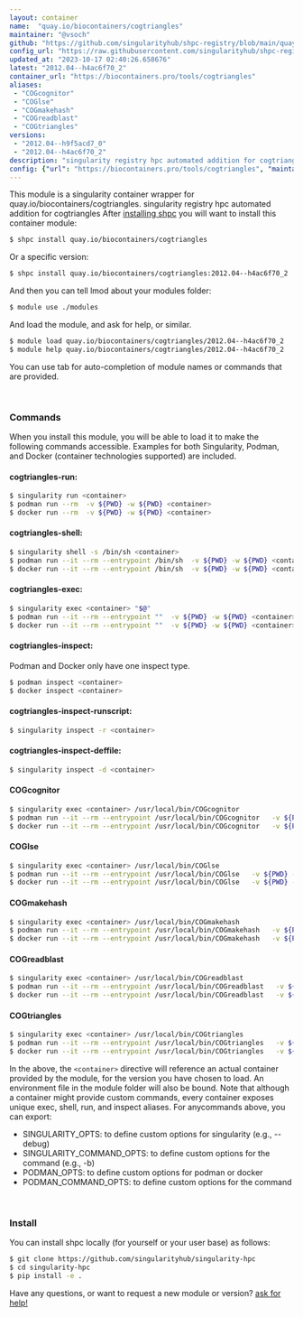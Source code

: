 ```yaml
---
layout: container
name:  "quay.io/biocontainers/cogtriangles"
maintainer: "@vsoch"
github: "https://github.com/singularityhub/shpc-registry/blob/main/quay.io/biocontainers/cogtriangles/container.yaml"
config_url: "https://raw.githubusercontent.com/singularityhub/shpc-registry/main/quay.io/biocontainers/cogtriangles/container.yaml"
updated_at: "2023-10-17 02:40:26.658676"
latest: "2012.04--h4ac6f70_2"
container_url: "https://biocontainers.pro/tools/cogtriangles"
aliases:
 - "COGcognitor"
 - "COGlse"
 - "COGmakehash"
 - "COGreadblast"
 - "COGtriangles"
versions:
 - "2012.04--h9f5acd7_0"
 - "2012.04--h4ac6f70_2"
description: "singularity registry hpc automated addition for cogtriangles"
config: {"url": "https://biocontainers.pro/tools/cogtriangles", "maintainer": "@vsoch", "description": "singularity registry hpc automated addition for cogtriangles", "latest": {"2012.04--h4ac6f70_2": "sha256:f8085f47ce8b332340520c695ad1faf5113d2655d6cc9526244d672504139770"}, "tags": {"2012.04--h9f5acd7_0": "sha256:5866743f34c05d57a7f1d3f3b9192d655a9ed3484be33c9a5613b10eea15f0c6", "2012.04--h4ac6f70_2": "sha256:f8085f47ce8b332340520c695ad1faf5113d2655d6cc9526244d672504139770"}, "docker": "quay.io/biocontainers/cogtriangles", "aliases": {"COGcognitor": "/usr/local/bin/COGcognitor", "COGlse": "/usr/local/bin/COGlse", "COGmakehash": "/usr/local/bin/COGmakehash", "COGreadblast": "/usr/local/bin/COGreadblast", "COGtriangles": "/usr/local/bin/COGtriangles"}}
---
```


This module is a singularity container wrapper for quay.io/biocontainers/cogtriangles.
singularity registry hpc automated addition for cogtriangles
After [installing shpc](#install) you will want to install this container module:


```bash
$ shpc install quay.io/biocontainers/cogtriangles
```

Or a specific version:

```bash
$ shpc install quay.io/biocontainers/cogtriangles:2012.04--h4ac6f70_2
```

And then you can tell lmod about your modules folder:

```bash
$ module use ./modules
```

And load the module, and ask for help, or similar.

```bash
$ module load quay.io/biocontainers/cogtriangles/2012.04--h4ac6f70_2
$ module help quay.io/biocontainers/cogtriangles/2012.04--h4ac6f70_2
```

You can use tab for auto-completion of module names or commands that are provided.

<br>

### Commands

When you install this module, you will be able to load it to make the following commands accessible.
Examples for both Singularity, Podman, and Docker (container technologies supported) are included.

#### cogtriangles-run:

```bash
$ singularity run <container>
$ podman run --rm  -v ${PWD} -w ${PWD} <container>
$ docker run --rm  -v ${PWD} -w ${PWD} <container>
```

#### cogtriangles-shell:

```bash
$ singularity shell -s /bin/sh <container>
$ podman run --it --rm --entrypoint /bin/sh  -v ${PWD} -w ${PWD} <container>
$ docker run --it --rm --entrypoint /bin/sh  -v ${PWD} -w ${PWD} <container>
```

#### cogtriangles-exec:

```bash
$ singularity exec <container> "$@"
$ podman run --it --rm --entrypoint ""  -v ${PWD} -w ${PWD} <container> "$@"
$ docker run --it --rm --entrypoint ""  -v ${PWD} -w ${PWD} <container> "$@"
```

#### cogtriangles-inspect:

Podman and Docker only have one inspect type.

```bash
$ podman inspect <container>
$ docker inspect <container>
```

#### cogtriangles-inspect-runscript:

```bash
$ singularity inspect -r <container>
```

#### cogtriangles-inspect-deffile:

```bash
$ singularity inspect -d <container>
```


#### COGcognitor

```bash
$ singularity exec <container> /usr/local/bin/COGcognitor
$ podman run --it --rm --entrypoint /usr/local/bin/COGcognitor   -v ${PWD} -w ${PWD} <container> -c " $@"
$ docker run --it --rm --entrypoint /usr/local/bin/COGcognitor   -v ${PWD} -w ${PWD} <container> -c " $@"
```


#### COGlse

```bash
$ singularity exec <container> /usr/local/bin/COGlse
$ podman run --it --rm --entrypoint /usr/local/bin/COGlse   -v ${PWD} -w ${PWD} <container> -c " $@"
$ docker run --it --rm --entrypoint /usr/local/bin/COGlse   -v ${PWD} -w ${PWD} <container> -c " $@"
```


#### COGmakehash

```bash
$ singularity exec <container> /usr/local/bin/COGmakehash
$ podman run --it --rm --entrypoint /usr/local/bin/COGmakehash   -v ${PWD} -w ${PWD} <container> -c " $@"
$ docker run --it --rm --entrypoint /usr/local/bin/COGmakehash   -v ${PWD} -w ${PWD} <container> -c " $@"
```


#### COGreadblast

```bash
$ singularity exec <container> /usr/local/bin/COGreadblast
$ podman run --it --rm --entrypoint /usr/local/bin/COGreadblast   -v ${PWD} -w ${PWD} <container> -c " $@"
$ docker run --it --rm --entrypoint /usr/local/bin/COGreadblast   -v ${PWD} -w ${PWD} <container> -c " $@"
```


#### COGtriangles

```bash
$ singularity exec <container> /usr/local/bin/COGtriangles
$ podman run --it --rm --entrypoint /usr/local/bin/COGtriangles   -v ${PWD} -w ${PWD} <container> -c " $@"
$ docker run --it --rm --entrypoint /usr/local/bin/COGtriangles   -v ${PWD} -w ${PWD} <container> -c " $@"
```



In the above, the `<container>` directive will reference an actual container provided
by the module, for the version you have chosen to load. An environment file in the
module folder will also be bound. Note that although a container
might provide custom commands, every container exposes unique exec, shell, run, and
inspect aliases. For anycommands above, you can export:

 - SINGULARITY_OPTS: to define custom options for singularity (e.g., --debug)
 - SINGULARITY_COMMAND_OPTS: to define custom options for the command (e.g., -b)
 - PODMAN_OPTS: to define custom options for podman or docker
 - PODMAN_COMMAND_OPTS: to define custom options for the command

<br>

### Install

You can install shpc locally (for yourself or your user base) as follows:

```bash
$ git clone https://github.com/singularityhub/singularity-hpc
$ cd singularity-hpc
$ pip install -e .
```

Have any questions, or want to request a new module or version? [ask for help!](https://github.com/singularityhub/singularity-hpc/issues)